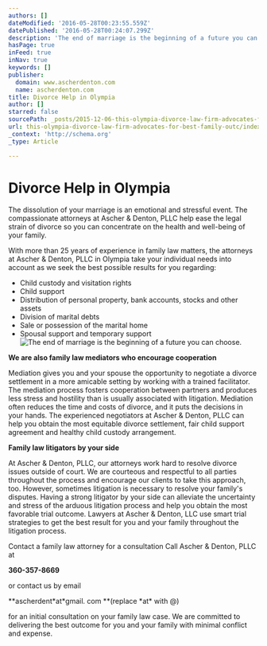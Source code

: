 ```yaml
---
authors: []
dateModified: '2016-05-28T00:23:55.559Z'
datePublished: '2016-05-28T00:24:07.299Z'
description: 'The end of marriage is the beginning of a future you can choose. '
hasPage: true
inFeed: true
inNav: true
keywords: []
publisher:
  domain: www.ascherdenton.com
  name: ascherdenton.com
title: Divorce Help in Olympia
author: []
starred: false
sourcePath: _posts/2015-12-06-this-olympia-divorce-law-firm-advocates-for-best-family-outc.md
url: this-olympia-divorce-law-firm-advocates-for-best-family-outc/index.html
_context: 'http://schema.org'
_type: Article

---
```

# **Divorce Help in Olympia**

The dissolution of your marriage is an emotional and stressful event. The compassionate attorneys at Ascher & Denton, PLLC help ease the legal strain of divorce so you can concentrate on the health and well-being of your family.

With more than 25 years of experience in family law matters, the attorneys at Ascher & Denton, PLLC in Olympia take your individual needs into account as we seek the best possible results for you regarding:

* Child custody and visitation rights
* Child support
* Distribution of personal property, bank accounts, stocks and other assets
* Division of marital debts
* Sale or possession of the marital home
* Spousal support and temporary support
![The end of marriage is the beginning of a future you can choose. ](https://s3-us-west-2.amazonaws.com/the-grid-img/p/2dfa2627da448574841da407dcc8fc6532ea1cd1.jpg)

**We are also family law mediators who encourage cooperation**

Mediation gives you and your spouse the opportunity to negotiate a divorce settlement in a more amicable setting by working with a trained facilitator. The mediation process fosters cooperation between partners and produces less stress and hostility than is usually associated with litigation. Mediation often reduces the time and costs of divorce, and it puts the decisions in your hands. The experienced negotiators at Ascher & Denton, PLLC can help you obtain the most equitable divorce settlement, fair child support agreement and healthy child custody arrangement.

**Family law litigators by your side**

At Ascher & Denton, PLLC, our attorneys work hard to resolve divorce issues outside of court. We are courteous and respectful to all parties throughout the process and encourage our clients to take this approach, too. However, sometimes litigation is necessary to resolve your family's disputes. Having a strong litigator by your side can alleviate the uncertainty and stress of the arduous litigation process and help you obtain the most favorable trial outcome. Lawyers at Ascher & Denton, LLC use smart trial strategies to get the best result for you and your family throughout the litigation process.

Contact a family law attorney for a consultation Call Ascher & Denton, PLLC at

**360-357-8669**

or contact us by email

**ascherdent\*at\*gmail. com **(replace \*at\* with @)

for an initial consultation on your family law case. We are committed to delivering the best outcome for you and your family with minimal conflict and expense.